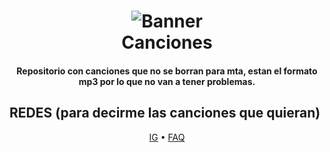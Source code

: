 <h1 align="center">
<img src="https://github.com/lucasmta/canciones/blob/main/21402281cc3d3bf54ff869fe59932175.mp4?raw=true" alt="Banner"</img>
  <br>
  Canciones
  <br>
</h1>
<h4 align="center">Repositorio con canciones que no se borran para mta, estan el formato mp3 por lo que no van a tener problemas.</h4>

## REDES (para decirme las canciones que quieran)

<p align="center">
  <a href="instagram.com/lucas.emetea">IG</a>
  •
  <a href="https://github.com">FAQ</a>
</p>
